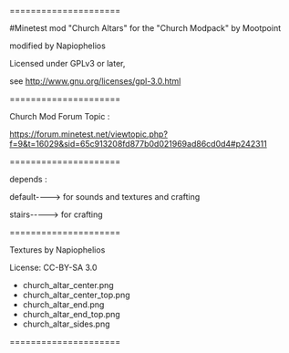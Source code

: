 =====================

#Minetest mod  "Church Altars"
for  the "Church Modpack" by Mootpoint

modified by Napiophelios

Licensed under GPLv3 or later,

see http://www.gnu.org/licenses/gpl-3.0.html

=====================

Church Mod Forum Topic :

https://forum.minetest.net/viewtopic.php?f=9&t=16029&sid=65c913208fd877b0d021969ad86cd0d4#p242311


=====================

depends :

default----> for sounds and textures and crafting

stairs-----> for crafting

=====================

Textures by Napiophelios

License: CC-BY-SA 3.0

- church_altar_center.png
- church_altar_center_top.png
- church_altar_end.png
- church_altar_end_top.png
- church_altar_sides.png

=====================

